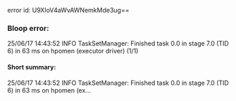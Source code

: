 error id: U9XIoV4aWvAWNemkMde3ug==
### Bloop error:

25/06/17 14:43:52 INFO TaskSetManager: Finished task 0.0 in stage 7.0 (TID 6) in 63 ms on hpomen (executor driver) (1/1)
#### Short summary: 

25/06/17 14:43:52 INFO TaskSetManager: Finished task 0.0 in stage 7.0 (TID 6) in 63 ms on hpomen (ex...